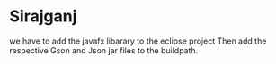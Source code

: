 # Sirajganj
 we have to add the javafx libarary to the eclipse project
 Then add the respective Gson and Json jar files to the buildpath.
